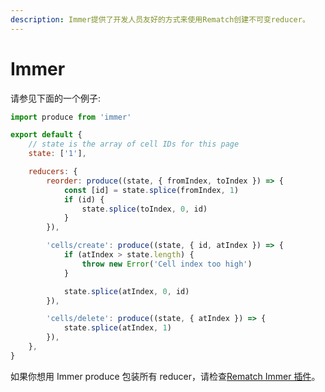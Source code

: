 ```yaml
---
description: Immer提供了开发人员友好的方式来使用Rematch创建不可变reducer。
---
```


# Immer

请参见下面的一个例子:

```javascript
import produce from 'immer'

export default {
	// state is the array of cell IDs for this page
	state: ['1'],

	reducers: {
		reorder: produce((state, { fromIndex, toIndex }) => {
			const [id] = state.splice(fromIndex, 1)
			if (id) {
				state.splice(toIndex, 0, id)
			}
		}),

		'cells/create': produce((state, { id, atIndex }) => {
			if (atIndex > state.length) {
				throw new Error('Cell index too high')
			}

			state.splice(atIndex, 0, id)
		}),

		'cells/delete': produce((state, { atIndex }) => {
			state.splice(atIndex, 1)
		}),
	},
}
```

如果你想用 Immer produce 包装所有 reducer，请检查[Rematch Immer 插件](https://github.com/rematch/rematch/tree/master/plugins/immer)。
